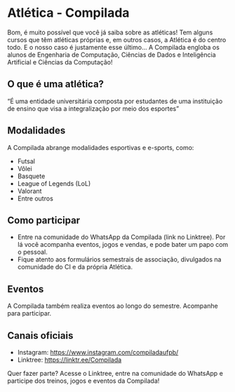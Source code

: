# Atlética - Compilada
Bom, é muito possível que você já saiba sobre as atléticas! Tem alguns cursos que têm atléticas próprias e, em outros casos, a Atlética é do centro todo. E o nosso caso é justamente esse último... A Compilada engloba os alunos de Engenharia de Computação, Ciências de Dados e Inteligência Artificial e Ciências da Computação!

## O que é uma atlética?
“É uma entidade universitária composta por estudantes de uma instituição de ensino que visa a integralização por meio dos esportes”

## Modalidades
A Compilada abrange modalidades esportivas e e-sports, como:
- Futsal
- Vôlei
- Basquete
- League of Legends (LoL)
- Valorant
- Entre outros

## Como participar
- Entre na comunidade do WhatsApp da Compilada (link no Linktree). Por lá você acompanha eventos, jogos e vendas, e pode bater um papo com o pessoal.
- Fique atento aos formulários semestrais de associação, divulgados na comunidade do CI e da própria Atlética.

## Eventos
A Compilada também realiza eventos ao longo do semestre. Acompanhe para participar.

## Canais oficiais
- Instagram: https://www.instagram.com/compiladaufpb/
- Linktree: https://linktr.ee/Compilada

Quer fazer parte? Acesse o Linktree, entre na comunidade do WhatsApp e participe dos treinos, jogos e eventos da Compilada!